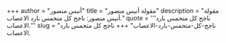 +++
author = "أنيس منصور"
title = "مقولة أنيس منصور"
description = "مقولة أنيس منصور: ناجح كل متحمس بارد الاعصاب."
quote = '''ناجح كل متحمس بارد الاعصاب.''' 
slug = "ناجح-كل-متحمس-بارد-الاعصاب"
+++
ناجح كل متحمس بارد الاعصاب.
